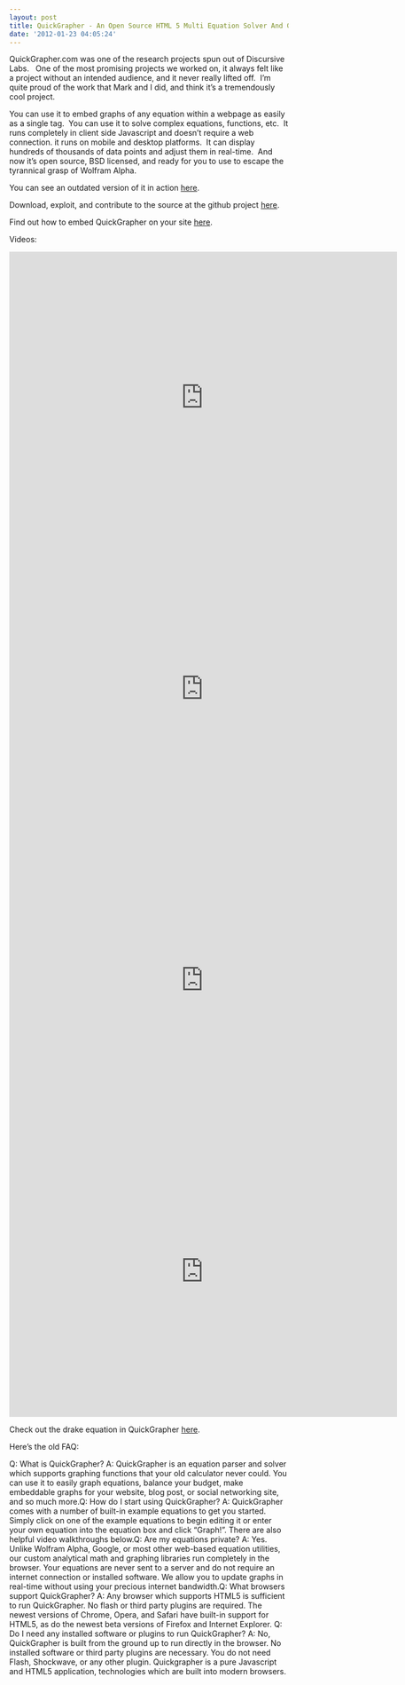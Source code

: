 ```yaml
---
layout: post
title: QuickGrapher - An Open Source HTML 5 Multi Equation Solver And Grapher
date: '2012-01-23 04:05:24'
---
```



QuickGrapher.com was one of the research projects spun out of Discursive Labs.   One of the most promising projects we worked on, it always felt like a project without an intended audience, and it never really lifted off.  I’m quite proud of the work that Mark and I did, and think it’s a tremendously cool project.

You can use it to embed graphs of any equation within a webpage as easily as a single tag.  You can use it to solve complex equations, functions, etc.  It runs completely in client side Javascript and doesn’t require a web connection. it runs on mobile and desktop platforms.  It can display hundreds of thousands of data points and adjust them in real-time.  And now it’s open source, BSD licensed, and ready for you to use to escape the tyrannical grasp of Wolfram Alpha.

You can see an outdated version of it in action [here](http://www.hunterdavis.com/quickgrapher/).

Download, exploit, and contribute to the source at the github project [here](https://github.com/huntergdavis/Quick-Grapher).

Find out how to embed QuickGrapher on your site [here](http://www.hunterdavis.com/popular-open-source-projects/quickgrapher_open_source/adding-embedded-quick-grapher-to-your-site/).

Videos:  
<iframe allowfullscreen="" frameborder="0" height="525" src="http://www.youtube.com/embed/WOC_IzFQt44?feature=oembed" width="700"></iframe>  
<iframe allowfullscreen="" frameborder="0" height="525" src="http://www.youtube.com/embed/XiIPsVVtCU4?feature=oembed" width="700"></iframe>  
<iframe allowfullscreen="" frameborder="0" height="525" src="http://www.youtube.com/embed/ej7pAX2fMj4?feature=oembed" width="700"></iframe>  
<iframe allowfullscreen="" frameborder="0" height="525" src="http://www.youtube.com/embed/o24ph-0_u9M?feature=oembed" width="700"></iframe>

Check out the drake equation in QuickGrapher [here](http://www.hunterdavis.com/quickgrapher/index.html?StarFormationRate*StarsWithPlanets*LifeSustainingPlanets*PlanetsWhichActuallyDevelopLife*PlanetsWithIntelligentLife*CivilizationsWithDetectors*DurationOfSpaceSignals=0:0:0:0:0:0:0:{20:1:10:1:1:1:20:}1:0.1:1:0.1:0.1:0.1:1:[10:0.5:2:1:0.1:0.1:10:;1:1:1:1:1:1:1:=Drake%20Equation]).

Here’s the old FAQ:

<div id="inner"><div>Q: What is QuickGrapher?  
 A: QuickGrapher is an equation parser and solver which supports graphing functions that your old calculator never could. You can use it to easily graph equations, balance your budget, make embeddable graphs for your website, blog post, or social networking site, and so much more.Q: How do I start using QuickGrapher?  
 A: QuickGrapher comes with a number of built-in example equations to get you started. Simply click on one of the example equations to begin editing it or enter your own equation into the equation box and click “Graph!”. There are also helpful video walkthroughs below.Q: Are my equations private?  
 A: Yes. Unlike Wolfram Alpha, Google, or most other web-based equation utilities, our custom analytical math and graphing libraries run completely in the browser. Your equations are never sent to a server and do not require an internet connection or installed software. We allow you to update graphs in real-time without using your precious internet bandwidth.Q: What browsers support QuickGrapher?  
 A: Any browser which supports HTML5 is sufficient to run QuickGrapher. No flash or third party plugins are required. The newest versions of Chrome, Opera, and Safari have built-in support for HTML5, as do the newest beta versions of Firefox and Internet Explorer.  
 Q: Do I need any installed software or plugins to run QuickGrapher?  
 A: No, QuickGrapher is built from the ground up to run directly in the browser. No installed software or third party plugins are necessary. You do not need Flash, Shockwave, or any other plugin. Quickgrapher is a pure Javascript and HTML5 application, technologies which are built into modern browsers.</div></div><div></div><div></div>
